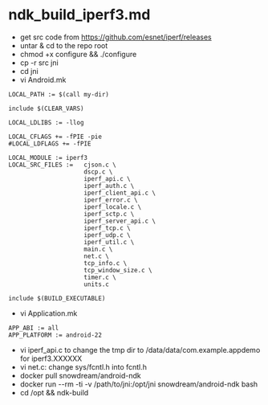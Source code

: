 # ndk_build_iperf3.md

- get src code from https://github.com/esnet/iperf/releases
- untar & cd to the repo root
- chmod +x configure && ./configure
- cp -r src jni
- cd jni
- vi Android.mk

```
LOCAL_PATH := $(call my-dir)

include $(CLEAR_VARS)

LOCAL_LDLIBS := -llog

LOCAL_CFLAGS += -fPIE -pie
#LOCAL_LDFLAGS += -fPIE

LOCAL_MODULE := iperf3
LOCAL_SRC_FILES :=   cjson.c \
                     dscp.c \
                     iperf_api.c \
                     iperf_auth.c \
                     iperf_client_api.c \
                     iperf_error.c \
                     iperf_locale.c \
                     iperf_sctp.c \
                     iperf_server_api.c \
                     iperf_tcp.c \
                     iperf_udp.c \
                     iperf_util.c \
                     main.c \
                     net.c \
                     tcp_info.c \
                     tcp_window_size.c \
                     timer.c \
                     units.c

include $(BUILD_EXECUTABLE)

```

- vi Application.mk

```
APP_ABI := all
APP_PLATFORM := android-22

```

- vi iperf_api.c to change the tmp dir to /data/data/com.example.appdemo for iperf3.XXXXXX
- vi net.c: change sys/fcntl.h into fcntl.h
- docker pull snowdream/android-ndk
- docker run --rm -ti -v /path/to/jni:/opt/jni snowdream/android-ndk bash
- cd /opt && ndk-build
